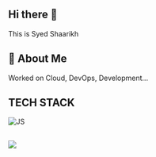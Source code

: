 ## Hi there 👋
This is Syed Shaarikh


## 🚀 About Me
Worked on Cloud, DevOps, Development...

## TECH STACK
![JS](https://img.shields.io/badge/with%20a%20logo-grey?style=for-the-badge&logo=javascript)

##

<a href="https://visitcount.itsvg.in">
  <img src="https://visitcount.itsvg.in/api?id=cyber-syed&label=Profile%20Views&color=12&icon=0&pretty=true" />
</a>
